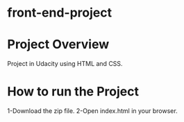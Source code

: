 # front-end-project

# Project Overview
Project in Udacity using HTML and CSS.

# How to run the Project
1-Download the zip file.
2-Open index.html in your browser.
